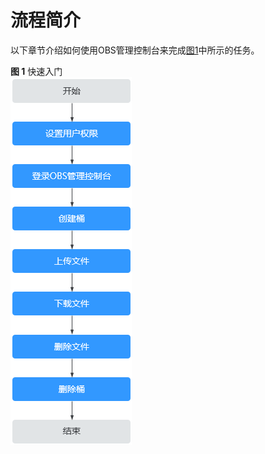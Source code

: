 # 流程简介<a name="obs_03_0303"></a>

以下章节介绍如何使用OBS管理控制台来完成[图1](#fig22289233142328)中所示的任务。

**图 1**  快速入门<a name="fig22289233142328"></a>  
![](figures/快速入门.png "快速入门")

